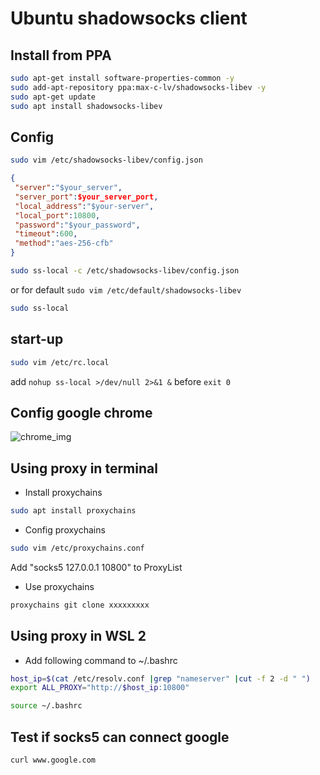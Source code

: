 # Ubuntu shadowsocks client

## Install from PPA

```bash
sudo apt-get install software-properties-common -y
sudo add-apt-repository ppa:max-c-lv/shadowsocks-libev -y
sudo apt-get update
sudo apt install shadowsocks-libev
```

## Config

```bash
sudo vim /etc/shadowsocks-libev/config.json
```

```json
{
 "server":"$your_server",
 "server_port":$your_server_port,
 "local_address":"$your-server",
 "local_port":10800,
 "password":"$your_password",
 "timeout":600,
 "method":"aes-256-cfb"
}
```

```bash
sudo ss-local -c /etc/shadowsocks-libev/config.json
```
or for default `sudo vim /etc/default/shadowsocks-libev`
```bash
sudo ss-local
```

## start-up

```bash
sudo vim /etc/rc.local
```

add `nohup ss-local >/dev/null 2>&1 &` before `exit 0`


## Config google chrome

![chrome_img](https://github.com/didibaba/shadowsocks-client-on-Ubuntu-16.04/blob/master/web/chrome.png)

## Using proxy in terminal

- Install proxychains
```bash
sudo apt install proxychains
```
- Config proxychains
```bash
sudo vim /etc/proxychains.conf
```
Add "socks5 127.0.0.1 10800" to ProxyList

- Use proxychains
```bash
proxychains git clone xxxxxxxxx
```
## Using proxy in WSL 2

- Add following command to ~/.bashrc
```bash
host_ip=$(cat /etc/resolv.conf |grep "nameserver" |cut -f 2 -d " ")
export ALL_PROXY="http://$host_ip:10800"
```
```bash
source ~/.bashrc
```

## Test if socks5 can connect google

```bash
curl www.google.com
```
